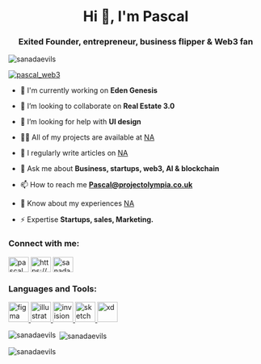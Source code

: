 <h1 align="center">Hi 👋, I'm Pascal</h1>
<h3 align="center">Exited Founder, entrepreneur, business flipper & Web3 fan</h3>

<p align="left"> <img src="https://komarev.com/ghpvc/?username=sanadaevils&label=Profile%20views&color=0e75b6&style=flat" alt="sanadaevils" /> </p>

<p align="left"> <a href="https://twitter.com/pascal_web3" target="blank"><img src="https://img.shields.io/twitter/follow/pascal_web3?logo=twitter&style=for-the-badge" alt="pascal_web3" /></a> </p>

- 🔭 I'm currently working on **Eden Genesis**

- 👯 I’m looking to collaborate on **Real Estate 3.0**

- 🤝 I’m looking for help with **UI design**

- 👨‍💻 All of my projects are available at [NA](NA)

- 📝 I regularly write articles on [NA](NA)

- 💬 Ask me about **Business, startups, web3, AI & blockchain**

- 📫 How to reach me **Pascal@projectolympia.co.uk**

- 📄 Know about my experiences [NA](NA)

- ⚡ Expertise **Startups, sales, Marketing.**

<h3 align="left">Connect with me:</h3>
<p align="left">
<a href="https://twitter.com/pascal_web3" target="blank"><img align="center" src="https://raw.githubusercontent.com/rahuldkjain/github-profile-readme-generator/master/src/images/icons/Social/twitter.svg" alt="pascal_web3" height="30" width="40" /></a>
<a href="https://linkedin.com/in/https://www.linkedin.com/in/pascal-pert/" target="blank"><img align="center" src="https://raw.githubusercontent.com/rahuldkjain/github-profile-readme-generator/master/src/images/icons/Social/linked-in-alt.svg" alt="https://www.linkedin.com/in/pascal-pert/" height="30" width="40" /></a>
<a href="https://instagram.com/sanadaevils" target="blank"><img align="center" src="https://raw.githubusercontent.com/rahuldkjain/github-profile-readme-generator/master/src/images/icons/Social/instagram.svg" alt="sanadaevils" height="30" width="40" /></a>
</p>

<h3 align="left">Languages and Tools:</h3>
<p align="left"> <a href="https://www.figma.com/" target="_blank" rel="noreferrer"> <img src="https://www.vectorlogo.zone/logos/figma/figma-icon.svg" alt="figma" width="40" height="40"/> </a> <a href="https://www.adobe.com/in/products/illustrator.html" target="_blank" rel="noreferrer"> <img src="https://www.vectorlogo.zone/logos/adobe_illustrator/adobe_illustrator-icon.svg" alt="illustrator" width="40" height="40"/> </a> <a href="https://www.invisionapp.com/" target="_blank" rel="noreferrer"> <img src="https://www.vectorlogo.zone/logos/invisionapp/invisionapp-icon.svg" alt="invision" width="40" height="40"/> </a> <a href="https://www.sketch.com/" target="_blank" rel="noreferrer"> <img src="https://www.vectorlogo.zone/logos/sketchapp/sketchapp-icon.svg" alt="sketch" width="40" height="40"/> </a> <a href="https://www.adobe.com/products/xd.html" target="_blank" rel="noreferrer"> <img src="https://cdn.worldvectorlogo.com/logos/adobe-xd.svg" alt="xd" width="40" height="40"/> </a> </p>

<p><img align="left" src="https://github-readme-stats.vercel.app/api/top-langs?username=sanadaevils&show_icons=true&locale=en&layout=compact" alt="sanadaevils" /></p>

<p>&nbsp;<img align="center" src="https://github-readme-stats.vercel.app/api?username=sanadaevils&show_icons=true&locale=en" alt="sanadaevils" /></p>

<p><img align="center" src="https://github-readme-streak-stats.herokuapp.com/?user=sanadaevils&" alt="sanadaevils" /></p>
